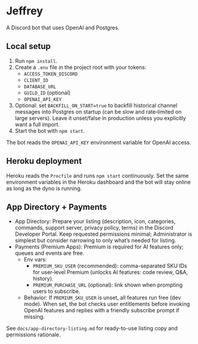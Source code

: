 # Jeffrey

A Discord bot that uses OpenAI and Postgres.

## Local setup

1. Run `npm install`.
2. Create a `.env` file in the project root with your tokens:
   - `ACCESS_TOKEN_DISCORD`
   - `CLIENT_ID`
   - `DATABASE_URL`
   - `GUILD_ID` (optional)
   - `OPENAI_API_KEY`
3. Optional: set `BACKFILL_ON_START=true` to backfill historical channel messages into Postgres on startup (can be slow and rate‑limited on large servers). Leave it unset/false in production unless you explicitly want a full import.
4. Start the bot with `npm start`.

The bot reads the `OPENAI_API_KEY` environment variable for OpenAI access.

## Heroku deployment

Heroku reads the `Procfile` and runs `npm start` continuously. Set the same environment variables in the Heroku dashboard and the bot will stay online as long as the dyno is running.

## App Directory + Payments

- App Directory: Prepare your listing (description, icon, categories, commands, support server, privacy policy, terms) in the Discord Developer Portal. Keep requested permissions minimal; Administrator is simplest but consider narrowing to only what’s needed for listing.
- Payments (Premium Apps): Premium is required for AI features only; queues and events are free.
  - Env vars:
    - `PREMIUM_SKU_USER` (recommended): comma-separated SKU IDs for user‑level Premium (unlocks AI features: code review, Q&A, history).
    - `PREMIUM_PURCHASE_URL` (optional): link shown when prompting users to subscribe.
  - Behavior: If `PREMIUM_SKU_USER` is unset, all features run free (dev mode). When set, the bot checks user entitlements before invoking OpenAI features and replies with a friendly subscribe prompt if missing.

See `docs/app-directory-listing.md` for ready-to-use listing copy and permissions rationale.
